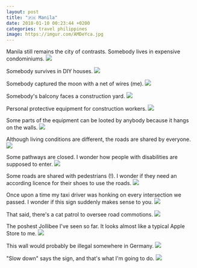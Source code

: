 ```yaml
---
layout: post
title: "🇵🇭 Manila"
date: 2018-01-10 00:23:44 +0200
categories: travel philippines
image: https://imgur.com/AMDeYca.jpg
---
```


Manila still remains the city of contrasts. Somebody lives in expensive condominiums.
<img src="https://imgur.com/AMDeYca.jpg" loading="lazy">

Somebody survives in DIY houses.
<img src="https://imgur.com/rCZqtSD.jpg" loading="lazy">

Somebody captured the moon with a net of wires (me).
<img src="https://imgur.com/ZI6Qm0c.jpg" loading="lazy">

Somebody's balcony faces a construction yard.
<img src="https://imgur.com/wTZ1DtN.jpg" loading="lazy">

Personal protective equipment for construction workers.
<img src="https://imgur.com/9f3NKnB.jpg" loading="lazy">

Some parts of the equipment can be looted by anybody because it hangs on the walls.
<img src="https://imgur.com/IGrOtXP.jpg" loading="lazy">

Although living conditions are different, the roads are shared by everyone.
<img src="https://imgur.com/uI1i0lp.jpg" loading="lazy">

Some pathways are closed. I wonder how people with disabilities are supposed to enter.
<img src="https://imgur.com/he4TCIv.jpg" loading="lazy">

Some roads are shared with pedestrians (!). I wonder if they need an according licence for their shoes to use the roads.
<img src="https://imgur.com/OpqWQKC.jpg" loading="lazy">

Once upon a time my taxi driver was honking on every intersection we passed. I wonder if this sign suddenly makes sense to you.
<img src="https://imgur.com/o9A4xy9.jpg" loading="lazy">

That said, there's a cat patrol to oversee road commotions.
<img src="https://imgur.com/2PZOZRp.jpg" loading="lazy">

The poshest Jollibee I've seen so far. It looks almost like a typical Apple Store to me.
<img src="https://imgur.com/AcmKBuQ.jpg" loading="lazy">

This wall would probably be illegal somewhere in Germany.
<img src="https://imgur.com/IN4I2mm.jpg" loading="lazy">

"Slow down" says the sign, and that's what I'm going to do.
<img src="https://imgur.com/wwcrEU0.jpg" loading="lazy">
